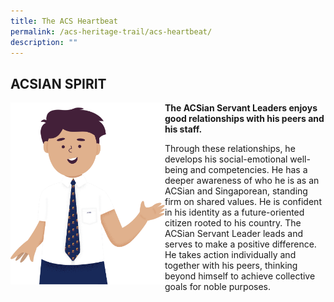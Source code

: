 ```yaml
---
title: The ACS Heartbeat
permalink: /acs-heritage-trail/acs-heartbeat/
description: ""
---
```

## ACSIAN SPIRIT

<img align="left" style="width:49%" src="/images/acsian-spirit (1).png">

**The ACSian Servant Leaders enjoys good relationships with his peers and his staff.**

Through these relationships, he develops his social-emotional well-being and competencies. He has a deeper awareness of who he is as an ACSian and Singaporean, standing firm on shared values. He is confident in his identity as a future-oriented citizen rooted to his country. The ACSian Servant Leader leads and serves to make a positive difference. He takes action individually and together with his peers, thinking beyond himself to achieve collective goals for noble purposes.
